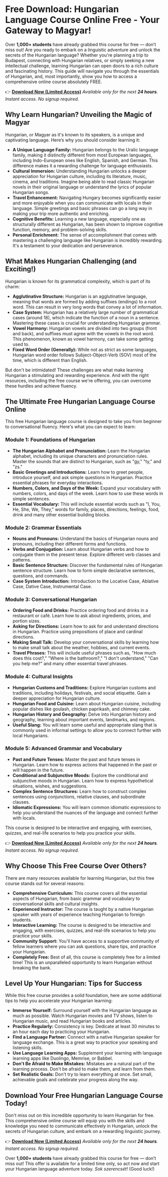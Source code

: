 # Free Download: Hungarian Language Course Online Free - Your Gateway to Magyar!

Over **1,000+ students** have already grabbed this course for free — don’t miss out!
Are you ready to embark on a linguistic adventure and unlock the secrets of the Hungarian language? Whether you're planning a trip to Budapest, connecting with Hungarian relatives, or simply seeking a new intellectual challenge, learning Hungarian can open doors to a rich culture and fascinating history. This guide will navigate you through the essentials of Hungarian, and, most importantly, show you how to access a comprehensive online course absolutely FREE.

👉 **[Download Now (Limited Access)](https://udemywork.com/hungarian-language-course-online-free)**
_Available only for the next **24 hours**. Instant access. No signup required._

## Why Learn Hungarian? Unveiling the Magic of Magyar

Hungarian, or Magyar as it's known to its speakers, is a unique and captivating language. Here’s why you should consider learning it:

*   **A Unique Language Family:** Hungarian belongs to the Uralic language family, making it distinctly different from most European languages, including Indo-European ones like English, Spanish, and German. This difference makes it a rewarding challenge for language enthusiasts.
*   **Cultural Immersion:** Understanding Hungarian unlocks a deeper appreciation for Hungarian culture, including its literature, music, cinema, and traditions. Imagine being able to read classic Hungarian novels in their original language or understand the lyrics of popular Hungarian songs.
*   **Travel Enhancement:** Navigating Hungary becomes significantly easier and more enjoyable when you can communicate with locals in their language. Simple greetings and basic phrases can go a long way in making your trip more authentic and enriching.
*   **Cognitive Benefits:** Learning a new language, especially one as structurally different as Hungarian, has been shown to improve cognitive function, memory, and problem-solving skills.
*   **Personal Enrichment:** The sense of accomplishment that comes with mastering a challenging language like Hungarian is incredibly rewarding. It's a testament to your dedication and perseverance.

## What Makes Hungarian Challenging (and Exciting!)

Hungarian is known for its grammatical complexity, which is part of its charm:

*   **Agglutinative Structure:** Hungarian is an agglutinative language, meaning that words are formed by adding suffixes (endings) to a root word. This can result in very long words that convey a lot of information.
*   **Case System:** Hungarian has a relatively large number of grammatical cases (around 18), which indicate the function of a noun in a sentence. Mastering these cases is crucial for understanding Hungarian grammar.
*   **Vowel Harmony:** Hungarian vowels are divided into two groups (front and back), and suffixes must agree with the vowels in the root word. This phenomenon, known as vowel harmony, can take some getting used to.
*   **Fixed Word Order (Generally):** While not as strict as some languages, Hungarian word order follows Subject-Object-Verb (SOV) most of the time, which is different than English.

But don't be intimidated! These challenges are what make learning Hungarian a stimulating and rewarding experience. And with the right resources, including the free course we're offering, you can overcome these hurdles and achieve fluency.

## The Ultimate Free Hungarian Language Course Online

This free Hungarian language course is designed to take you from beginner to conversational fluency. Here's what you can expect to learn:

### Module 1: Foundations of Hungarian

*   **The Hungarian Alphabet and Pronunciation:** Learn the Hungarian alphabet, including its unique characters and pronunciation rules. Master the sounds that are distinct to Hungarian, such as "gy," "ty," and "zs."
*   **Basic Greetings and Introductions:** Learn how to greet people, introduce yourself, and ask simple questions in Hungarian. Practice essential phrases for everyday interactions.
*   **Numbers, Colors, and Days of the Week:** Expand your vocabulary with numbers, colors, and days of the week. Learn how to use these words in simple sentences.
*   **Essential Vocabulary:** This will include essential words such as "I, You, He, She, We, They," words for family, places, directions, feelings, food, drink and many other essential building blocks.

### Module 2: Grammar Essentials

*   **Nouns and Pronouns:** Understand the basics of Hungarian nouns and pronouns, including their different forms and functions.
*   **Verbs and Conjugation:** Learn about Hungarian verbs and how to conjugate them in the present tense. Explore different verb classes and patterns.
*   **Basic Sentence Structure:** Discover the fundamental rules of Hungarian sentence structure. Learn how to form simple declarative sentences, questions, and commands.
*   **Case System Introduction:** Introduction to the Locative Case, Ablative Case, Dative Case, Instrumental Case.

### Module 3: Conversational Hungarian

*   **Ordering Food and Drinks:** Practice ordering food and drinks in a restaurant or café. Learn how to ask about ingredients, prices, and portion sizes.
*   **Asking for Directions:** Learn how to ask for and understand directions in Hungarian. Practice using prepositions of place and cardinal directions.
*   **Making Small Talk:** Develop your conversational skills by learning how to make small talk about the weather, hobbies, and current events.
*   **Travel Phrases:** This will include useful phrases such as, "How much does this cost?," "Where is the bathroom?," "I don't understand," "Can you help me?" and many other essential travel phrases.

### Module 4: Cultural Insights

*   **Hungarian Customs and Traditions:** Explore Hungarian customs and traditions, including holidays, festivals, and social etiquette. Gain a deeper appreciation for Hungarian culture.
*   **Hungarian Food and Cuisine:** Learn about Hungarian cuisine, including popular dishes like goulash, chicken paprikash, and chimney cake.
*   **Hungarian History and Geography:** Delve into Hungarian history and geography, learning about important events, landmarks, and regions.
*   **Useful Slang:** You will learn some useful and appropriate slang that is commonly used in informal settings to allow you to connect further with local Hungarians.

### Module 5: Advanced Grammar and Vocabulary

*   **Past and Future Tenses:** Master the past and future tenses in Hungarian. Learn how to express actions that happened in the past or will happen in the future.
*   **Conditional and Subjunctive Moods:** Explore the conditional and subjunctive moods in Hungarian. Learn how to express hypothetical situations, wishes, and suggestions.
*   **Complex Sentence Structures:** Learn how to construct complex sentences using conjunctions, relative clauses, and subordinate clauses.
*   **Idiomatic Expressions:** You will learn common idiomatic expressions to help you understand the nuances of the language and connect further with locals.

This course is designed to be interactive and engaging, with exercises, quizzes, and real-life scenarios to help you practice your skills.

👉 **[Download Now (Limited Access)](https://udemywork.com/hungarian-language-course-online-free)**
_Available only for the next **24 hours**. Instant access. No signup required._

## Why Choose This Free Course Over Others?

There are many resources available for learning Hungarian, but this free course stands out for several reasons:

*   **Comprehensive Curriculum:** This course covers all the essential aspects of Hungarian, from basic grammar and vocabulary to conversational skills and cultural insights.
*   **Experienced Instructor:** The course is taught by a native Hungarian speaker with years of experience teaching Hungarian to foreign students.
*   **Interactive Learning:** The course is designed to be interactive and engaging, with exercises, quizzes, and real-life scenarios to help you practice your skills.
*   **Community Support:** You'll have access to a supportive community of fellow learners where you can ask questions, share tips, and practice your Hungarian.
*   **Completely Free:** Best of all, this course is completely free for a limited time! This is an unparalleled opportunity to learn Hungarian without breaking the bank.

## Level Up Your Hungarian: Tips for Success

While this free course provides a solid foundation, here are some additional tips to help you accelerate your Hungarian learning:

*   **Immerse Yourself:** Surround yourself with the Hungarian language as much as possible. Watch Hungarian movies and TV shows, listen to Hungarian music, and read Hungarian books and articles.
*   **Practice Regularly:** Consistency is key. Dedicate at least 30 minutes to an hour each day to practicing your Hungarian.
*   **Find a Language Partner:** Connect with a native Hungarian speaker for language exchange. This is a great way to practice your speaking and listening skills.
*   **Use Language Learning Apps:** Supplement your learning with language learning apps like Duolingo, Memrise, or Babbel.
*   **Don't Be Afraid to Make Mistakes:** Mistakes are a natural part of the learning process. Don't be afraid to make them, and learn from them.
*   **Set Realistic Goals:** Don't try to learn everything at once. Set small, achievable goals and celebrate your progress along the way.

## Download Your Free Hungarian Language Course Today!

Don't miss out on this incredible opportunity to learn Hungarian for free. This comprehensive online course will equip you with the skills and knowledge you need to communicate effectively in Hungarian, unlock the secrets of Hungarian culture, and embark on a rewarding linguistic journey.

👉 **[Download Now (Limited Access)](https://udemywork.com/hungarian-language-course-online-free)**
_Available only for the next **24 hours**. Instant access. No signup required._

Over **1,000+ students** have already grabbed this course for free — don’t miss out! This offer is available for a limited time only, so act now and start your Hungarian language adventure today. *Sok szerencsét!* (Good luck!)
